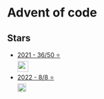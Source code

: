 # Advent of code

## Stars

- [2021 - 36/50 :star:](/2021)
  <br> <img height=25 src="https://cdn.jsdelivr.net/gh/devicons/devicon/icons/python/python-original.svg"/>
- [2022 - 8/8 :star:](/2022)
  <br> <img height=20 src="https://cdn.jsdelivr.net/gh/devicons/devicon/icons/typescript/typescript-original.svg"/>
